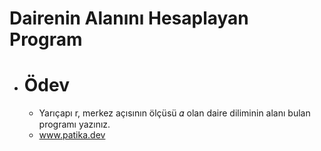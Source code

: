 # Dairenin Alanını Hesaplayan Program
* # Ödev
  * Yarıçapı r, merkez açısının ölçüsü 𝛼 olan daire diliminin alanı bulan programı yazınız.
  * www.patika.dev